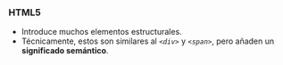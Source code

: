 ### HTML5
- Introduce muchos elementos estructurales. 
- Técnicamente, estos son similares al _`<div>`_ y _`<span>`_, pero añaden un **significado semántico**.

